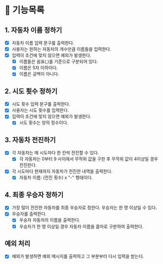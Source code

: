 # 📄 기능목록

## 1. 자동차 이름 정하기

- [x] 자동차 이름 입력 문구를 출력한다.
- [x] 사용자는 원하는 자동차의 개수만큼 이름들을 입력한다.
- [x] 입력이 조건에 맞지 않으면 예외가 발생한다.
    - [x] 이름들은 쉼표(,)를 기준으로 구분되어 있다.
    - [x] 이름은 5자 이하이다.
    - [x] 이름은 공백이 아니다.

## 2. 시도 횟수 정하기

- [x] 시도 횟수 입력 문구를 출력한다.
- [x] 사용자는 시도 횟수를 입력한다.
- [x] 입력이 조건에 맞지 않으면 예외가 발생한다.
    -[x] 시도 횟수는 양의 정수이다.

## 3. 자동차 전진하기

- [x] 각 자동차는 매 시도마다 한 칸씩 전진할 수 있다.
    - [x] 각 자동차는 0부터 9 사이에서 무작위 값을 구한 후 무작위 값이 4이상일 경우 전진한다.
- [x] 각 시도마다 현재까지 자동차가 전진한 내역을 출력한다.
    - [x] 자동차 이름: (전진 횟수) x "-" 형태이다.

## 4. 최종 우승자 정하기

- [x] 가장 많이 전진한 자동차를 최종 우승자로 정한다. 우승자는 한 명 이상일 수 있다.
- [x] 우승자를 출력한다.
    - [x] 우승자 자동차의 이름을 출력한다.
    - [x] 우승자가 한 명 이상일 경우 자동차 이름을 콤마로 구분하여 출력한다.

## 예외 처리

- [x] 예외가 발생하면 예외 메시지를 출력하고 그 부분부터 다시 입력을 받는다.
